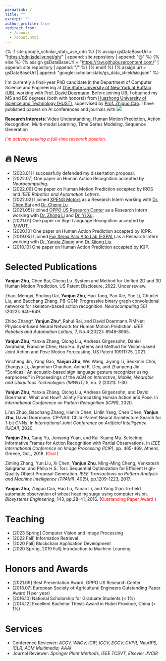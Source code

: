 ```yaml
---
permalink: /
title: ""
excerpt: ""
author_profile: true
redirect_from: 
  - /about/
  - /about.html
---
```

{% if site.google_scholar_stats_use_cdn %}
{% assign gsDataBaseUrl = "https://cdn.jsdelivr.net/gh/" | append: site.repository | append: "@" %}
{% else %}
{% assign gsDataBaseUrl = "https://raw.githubusercontent.com/" | append: site.repository | append: "/" %}
{% endif %}
{% assign url = gsDataBaseUrl | append: "google-scholar-stats/gs_data_shieldsio.json" %}

<span class='anchor' id='about-me'></span>

I'm currently a final-year PhD candidate in the Department of Computer Science and Engineering at [The State University of New York at Buffalo (UB)](http://www.buffalo.edu/), working with [Prof. David Doermann](https://cse.buffalo.edu/~doermann/). Before joining UB, I obtained my MS and BS degrees (both with honors)) from [Huazhong University of Science and Technology (HUST)](https://english.hust.edu.cn/), supervised by [Prof. Zhiguo Cao](http://faculty.hust.edu.cn/caozhiguo1/zh_CN/index.htm). I have published papers on AI conferences and journals with <a href='https://scholar.google.com/citations?user=lTUM3B0AAAAJ'><img src="https://img.shields.io/endpoint?url={{ url | url_encode }}&logo=Google%20Scholar&labelColor=f6f6f6&color=9cf&style=flat&label=citations"></a>

**Research Interests**: Video  Understanding, Human Motion Prediction, Action Recognition; Multi-modal Learning, Time Series Modeling, Sequence Generation

*<font color=red>I'm actively seeking a full-time research position.</font>*

<!-- My research interest includes neural machine translation and computer vision. I have published more than 100 papers at the top international AI conferences with total <a href='https://scholar.google.com/citations?user=DhtAFkwAAAAJ'> google scholar citations <strong><span id='total_cit'>`260000+`</strong></a> (You can also use google scholar badge <a href='https://scholar.google.com/citations?user=DhtAFkwAAAAJ'><img src="https://img.shields.io/endpoint?url={{ url | url_encode }}&logo=Google%20Scholar&labelColor=f6f6f6&color=9cf&style=flat&label=citations"></a>). -->

# 🔥 News

- [2023.01] I successfully defended my dissertation proposal.
- [2022.07] One paper on Human Action Recognition accepted by *Neurocomputing*.
- [2022.06] One paper on Human Motion Prediction accepted by IROS and *IEEE Robotics and Automation Letters*.
- [2022.02] I joined [XPENG Motors](https://heyxpeng.com/) as a Research Intern working with [Dr. Chen Bai](https://www.linkedin.com/in/chen-bai-a79743111/) and [Dr. Cheng Lu](https://www.linkedin.com/in/cheng-lu-5b24a739/).
- [2021.05] I joined [OPPO US Research Center](https://www.innopeaktech.com/) as a Research Intern working with [Dr. Zhong Li](https://sites.google.com/site/lizhong19900216) and [Dr. Yi Xu](https://www.linkedin.com/in/yi-xu-42654823/).
- [2021.01] One paper on Sign Language Recognition accepted by IMWUT.
- [2020.10] One paper on Human Action Prediction accepted by ICPR.
- [2019.05] I joined [Fuji Xerox Palo Alto Lab (FXPAL)](https://www.linkedin.com/company/fx-palo-alto-laboratory/about/) as a Research Intern working with [Dr. Yanxia Zhang](https://www.yanxiazhang.com/) and [Dr. Qiong Liu](https://www.linkedin.com/in/qiong-liu-8229446/?locale=zh_CN).
- [2018.10] One paper on Human Action Prediction accepted by ICIP.

# Selected Publications

**Yanjun Zhu**, Chen Bai, Cheng Lu. System and Method for Unified 2D and 3D Human Motion Prediction. US Patent Disclosure, 2022. Under review.

Zhao, Mengyi, Shuling Dai, **Yanjun Zhu**, Hao Tang, Pan Xie, Yue Li, Chunlei Liu, and Baochang Zhang. PB-GCN: Progressive binary graph convolutional networks for skeleton-based action recognition. *Neurocomputing* 501 (2022): 640-649.

Zhibo Zhang*, **Yanjun Zhu***, Rahul Rai, and David Doermann.PIMNet: Physics-infused Neural Network for Human Motion Prediction. *IEEE Robotics and Automation Letters*, 7, No.4(2022): 8949-8955.

**Yanjun Zhu**, Yanxia Zhang, Qiong Liu, Andreas Girgensohn, Daniel Avrahami, Francine Chen, Hao Hu. Systems and Method for Vision-based Joint Action and Pose Motion Forecasting. US Patent 10911775. 2021.

Yincheng Jin, Yang Gao, **Yanjun Zhu**, Wei Wang, Jiyang Li, Seokmin Choi, Zhangyu Li, Jagmohan Chauhan, Anind K. Dey, and Zhanpeng Jin. "Sonicasl: An acoustic-based sign language gesture recognizer using earphones." in Proceedings of the *ACM on Interactive, Mobile, Wearable and Ubiquitous Technologies (IMWUT)* 5, no. 2 (2021): 1-30.

**Yanjun Zhu**, Yanxia Zhang, Qiong Liu, Andreas Girgensohn, and David Doermann. What and How? Jointly Forecasting Human Action and Pose. In *International Conference on Pattern Recognition (ICPR)*, 2020.

Li'an Zhuo, Baochang Zhang, Hanlin Chen, Linlin Yang, Chen Chen, **Yanjun Zhu**, David Doermann. CP-NAS: Child-Parent Neural Architecture Search for 1-bit CNNs. In *International Joint Conference on Artificial Intelligence (IJCAI)*, 2020.

**Yanjun Zhu**, Gang Yu, Junsong Yuan, and Kai-Kuang Ma. Selecting Informative Frames for Action Recognition with Partial Observations. In *IEEE International Conference on Image Processing (ICIP)*, pp. 465-469. Athens, Greece, Oct., 2018. (<font color=red>Oral </font>)

Ziming Zhang, Yun Liu, Xi Chen, **Yanjun Zhu**. Ming-Ming Cheng, Venkatesh Saligrama, and Philip H.S. Torr. Sequential Optimization for Efficient High-Quality Object Proposal Generation. *IEEE Transactions on Pattern Analysis and Machine Intelligence (TPAMI)*, 40(5), pp.1209-1223, 2017.

**Yanjun Zhu**, Zhiguo Cao, Hao Lu, Yanan Li, and Yang Xiao. In-field automatic observation of wheat heading stage using computer vision. *Biosystems Engineering*, 143, pp.28-41, 2016. (<font color=red>Outstanding Paper Award </font>)

# Teaching

- [2023 Spring] Computer Vision and Image Processing
- [2022 Fall] Information Retrieval
- [2020 Fall] Blockchain Application Development
- [2020 Spring, 2019 Fall] Introduction to Machine Learning

# Honors and Awards

- [2021.09] Best Presentation Award, OPPO US Research Center
- [2018.07] European Society of Agricultural Engineers Outstanding Paper Award (1 per year)
- [2016.10] National Scholarship for Graduate Students (< 1%)
- [2014.12] Excellent Bachelor Thesis Award in Hubei Province, China (< 1%)

# Services

- Conference Reviewer: *ACCV, WACV, ICIP, ICCV, ECCV, CVPR, NeurIPS, ICLR, ACM Multimedia, AAAI*
- Journal Reviewer: *Springer Plant Methods, IEEE TCSVT, Elsevier JVCIR*

# &nbsp;

